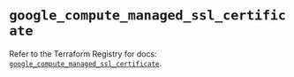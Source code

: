 # `google_compute_managed_ssl_certificate`

Refer to the Terraform Registry for docs: [`google_compute_managed_ssl_certificate`](https://registry.terraform.io/providers/hashicorp/google-beta/6.14.0/docs/resources/google_compute_managed_ssl_certificate).
